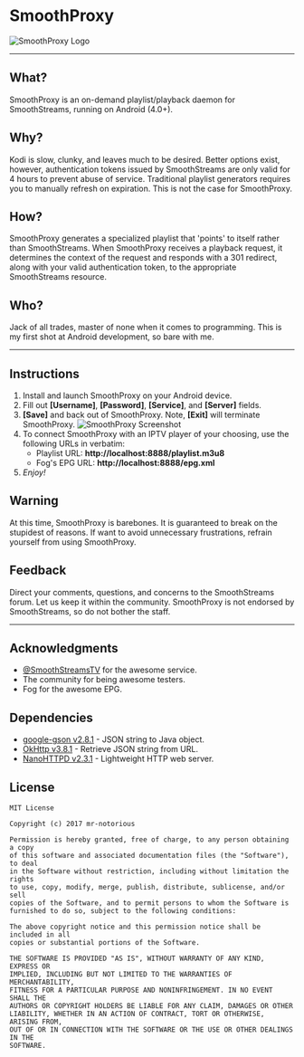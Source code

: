 # SmoothProxy

![SmoothProxy Logo](http://i.imgur.com/bDCIRp4.png "Logo courtesy of r/SmoothStreamsTV")

---

## What?
SmoothProxy is an on-demand playlist/playback daemon for SmoothStreams, running on Android (4.0+).

## Why?
Kodi is slow, clunky, and leaves much to be desired. Better options exist, however, authentication tokens issued by SmoothStreams are only valid for 4 hours to prevent abuse of service. Traditional playlist generators requires you to manually refresh on expiration. This is not the case for SmoothProxy.

## How?
SmoothProxy generates a specialized playlist that 'points' to itself rather than SmoothStreams. When SmoothProxy receives a playback request, it determines the context of the request and responds with a 301 redirect, along with your valid authentication token, to the appropriate SmoothStreams resource. 

## Who?
Jack of all trades, master of none when it comes to programming. This is my first shot at Android development, so bare with me.

---

## Instructions
1. Install and launch SmoothProxy on your Android device. 
2. Fill out **[Username]**, **[Password]**, **[Service]**, and **[Server]** fields.
3. **[Save]** and back out of SmoothProxy. Note, **[Exit]** will terminate SmoothProxy.
![SmoothProxy Screenshot](http://i.imgur.com/VOLwmuW.png)
4. To connect SmoothProxy with an IPTV player of your choosing, use the following URLs in verbatim:
    * Playlist URL: **http://localhost:8888/playlist.m3u8**
    * Fog's EPG URL: **http://localhost:8888/epg.xml**
5. *Enjoy!*

## Warning
At this time, SmoothProxy is barebones. It is guaranteed to break on the stupidest of reasons. If want to avoid unnecessary frustrations, refrain yourself from using SmoothProxy.

## Feedback
Direct your comments, questions, and concerns to the SmoothStreams forum. Let us keep it within the community. SmoothProxy is not endorsed by SmoothStreams, so do not bother the staff.

---

## Acknowledgments
* [@SmoothStreamsTV](https://twitter.com/smoothstreamstv) for the awesome service. 
* The community for being awesome testers.
* Fog for the awesome EPG.  

## Dependencies 
* [google-gson v2.8.1](https://github.com/google/gson) - JSON string to Java object.
* [OkHttp v3.8.1](https://github.com/square/okhttp) - Retrieve JSON string from URL.
* [NanoHTTPD v2.3.1](https://github.com/NanoHttpd/nanohttpd) - Lightweight HTTP web server. 

## License
```
MIT License

Copyright (c) 2017 mr-notorious

Permission is hereby granted, free of charge, to any person obtaining a copy
of this software and associated documentation files (the "Software"), to deal
in the Software without restriction, including without limitation the rights
to use, copy, modify, merge, publish, distribute, sublicense, and/or sell
copies of the Software, and to permit persons to whom the Software is
furnished to do so, subject to the following conditions:

The above copyright notice and this permission notice shall be included in all
copies or substantial portions of the Software.

THE SOFTWARE IS PROVIDED "AS IS", WITHOUT WARRANTY OF ANY KIND, EXPRESS OR
IMPLIED, INCLUDING BUT NOT LIMITED TO THE WARRANTIES OF MERCHANTABILITY,
FITNESS FOR A PARTICULAR PURPOSE AND NONINFRINGEMENT. IN NO EVENT SHALL THE
AUTHORS OR COPYRIGHT HOLDERS BE LIABLE FOR ANY CLAIM, DAMAGES OR OTHER
LIABILITY, WHETHER IN AN ACTION OF CONTRACT, TORT OR OTHERWISE, ARISING FROM,
OUT OF OR IN CONNECTION WITH THE SOFTWARE OR THE USE OR OTHER DEALINGS IN THE
SOFTWARE.
```
